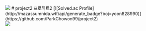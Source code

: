 <img src="https://capsule-render.vercel.app/api?type=waving&color=BDBDC8&height=150&section=header" />
# project2
프로젝트2
[![Solved.ac Profile](http://mazassumnida.wtf/api/generate_badge?boj=yoon828990)](https://github.com/ParkChowon99/project2)<br/>
<img src="https://capsule-render.vercel.app/api?type=waving&color=BDBDC8&height=150&section=footer" />
